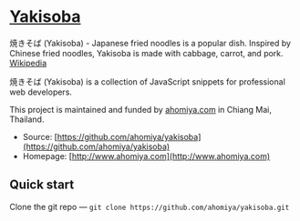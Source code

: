 # [Yakisoba](https://github.com/ahomiya/yakisoba)

焼きそば (Yakisoba) - Japanese fried noodles is a popular dish. Inspired by Chinese fried noodles, Yakisoba is made with cabbage, carrot, and pork. [Wikipedia](http://en.wikipedia.org/wiki/Yakisoba)

焼きそば (Yakisoba) is a collection of JavaScript snippets for professional web developers.

This project is maintained and funded by [ahomiya.com](http://www.ahomiya.com) in Chiang Mai, Thailand.

* Source: [https://github.com/ahomiya/yakisoba](https://github.com/ahomiya/yakisoba)
* Homepage: [http://www.ahomiya.com](http://www.ahomiya.com)


## Quick start
Clone the git repo — `git clone https://github.com/ahomiya/yakisoba.git`